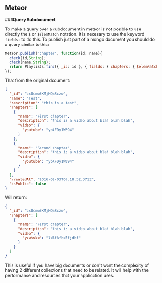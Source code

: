 ## **Meteor**

###**Query Subdocument**


To make a query over a subdocument in meteor is not posible to use directly the ```$``` or ```$elemMatch``` notation. It is necesary to use the keyword ```fields:``` to do this. To publish just part of a mongo document you should do a query similar to this:

```javascript
Meteor.publish('chapter', function(id, name){
  check(id,String);
  check(name,String);
  return Playlists.find({ _id: id }, { fields: { chapters: { $elemMatch: { name: name }}}});
});
```
That from the original document:
```json
{
  "_id": "cx8cmw5KMjHQm8czw",
  "name": "Test",
  "description": "this is a test",
  "chapters": [
    {
      "name": "First chapter",
      "description": "this is a video about blah blah blah",
      "video": {
        "youtube": "yoAFDy1WS94"
      }
    },
    {
      "name": "Second chapter",
      "description": "this is a video about blah blah blah",
      "video": {
        "youtube": "yoAFDy1WS94"
      }
    }
  ],
  "createdAt": "2016-02-03T07:18:52.371Z",
  "isPublic": false
}
```

Will return:
```json
{
  "_id": "cx8cmw5KMjHQm8czw",
  "chapters": [
    {
      "name": "First chapter",
      "description": "this is a video about blah blah blah",
      "video": {
        "youtube": "ldkfkfkdlfjdkf"
      }
    }
  ]
}

```
This is useful if you have big documents or don't want the complexity of having 2 different collections that need to be related. It will help with the performance and resources that your application uses.